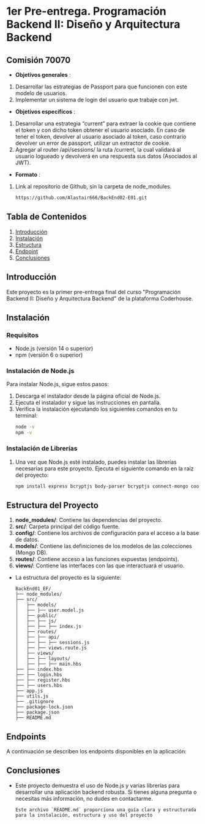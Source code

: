 # 1er Pre-entrega. Programación Backend II: Diseño y Arquitectura Backend

## Comisión 70070

- **Objetivos generales** : 
1. Desarrollar las estrategias de Passport para que funcionen con este modelo de usuarios.
2. Implementar un sistema de login del usuario que trabaje con jwt.
- **Objetivos específicos** : 
1. Desarrollar una estrategia “current” para extraer la cookie que contiene el token y con dicho token obtener el usuario asociado. En caso de tener el token, devolver al usuario asociado al token, caso contrario devolver un error de passport, utilizar un extractor de cookie.
2. Agregar al router /api/sessions/ la ruta /current, la cual validará al usuario logueado y devolverá en una respuesta sus datos (Asociados al JWT).
- **Formato** : 
1. Link al repositorio de Github, sin la carpeta de node_modules.
    ```sh
    https://github.com/Alastair666/BackEnd02-E01.git

## Tabla de Contenidos
1. [Introducción](#introducción)
2. [Instalación](#instalación)
3. [Estructura](#estructura-del-proyecto)
4. [Endpoint](#endpoints)
5. [Conclusiones](#conclusiones)

## Introducción
Este proyecto es la primer pre-entrega final del curso "Programación Backend II: Diseño y Arquitectura Backend" de la plataforma Coderhouse.

## Instalación

### Requisitos
- Node.js (versión 14 o superior)
- npm (versión 6 o superior)

### Instalación de Node.js
Para instalar Node.js, sigue estos pasos:

1. Descarga el instalador desde la página oficial de Node.js.
2. Ejecuta el instalador y sigue las instrucciones en pantalla.
3. Verifica la instalación ejecutando los siguientes comandos en tu terminal:
   ```bash
   node -v
   npm -v

### Instalación de Librerías
1. Una vez que Node.js esté instalado, puedes instalar las librerías necesarias para este proyecto. Ejecuta el siguiente comando en la raíz del proyecto:
    ```sh
    npm install express bcryptjs body-parser bcryptjs connect-mongo cookie-parser express-handlebars express-session mongoose passport passport-jwt passport-local

## Estructura del Proyecto
1. **node_modules/**: Contiene las dependencias del proyecto.
2. **src/**: Carpeta principal del código fuente.
3. **config/**: Contiene los archivos de configuración para el acceso a la base de datos.
4. **models/**: Contiene las definiciones de los modelos de las colecciones (Mongo DB).
5. **routes/**: Contiene acceso a las funciones expuestas (endpoints).
6. **views/**: Contiene las interfaces con las que interactuará el usuario.

- La estructura del proyecto es la siguiente:
    ```
    BackEnd01_EF/
    ├── node_modules/
    ├── src/
    │   ├── models/
    │   ├── ├── user.model.js
    │   ├── public/
    │   ├── ├── js/
    │   ├── ├── ├── index.js
    │   ├── routes/
    │   ├── ├── api/
    │   ├── ├── ├── sessions.js
    │   ├── ├── views.route.js
    │   ├── views/
    │   ├── ├── layouts/
    │   ├── ├── ├── main.hbs
    ├── ├── index.hbs
    ├── ├── login.hbs
    ├── ├── register.hbs
    ├── ├── users.hbs
    ├── app.js
    ├── utils.js
    ├── .gitignore
    ├── package-lock.json
    ├── package.json
    ├── README.md

## Endpoints
A continuación se describen los endpoints disponibles en la aplicación:




## Conclusiones
- Este proyecto demuestra el uso de Node.js y varias librerías para desarrollar una aplicación backend robusta. Si tienes alguna pregunta o necesitas más información, no dudes en contactarme.
    ```
    Este archivo `README.md` proporciona una guía clara y estructurada para la instalación, estructura y uso del proyecto